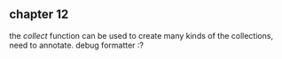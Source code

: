 ## chapter 12
the *collect* function can be used to create many kinds of the collections, need to annotate.
debug formatter :?


